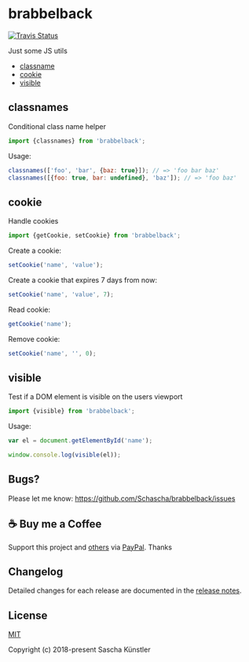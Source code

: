 # brabbelback

[![Travis Status](https://travis-ci.org/Schascha/brabbelback.svg?branch=master)](https://travis-ci.org/Schascha/brabbelback)

Just some JS utils

- [classname](#classnames)
- [cookie](#cookie)
- [visible](#visible)

## classnames

Conditional class name helper

```javascript
import {classnames} from 'brabbelback';
```

Usage:

```javascript
classnames(['foo', 'bar', {baz: true}]); // => 'foo bar baz'
classnames([{foo: true, bar: undefined}, 'baz']); // => 'foo baz'
```

## cookie

Handle cookies

```javascript
import {getCookie, setCookie} from 'brabbelback';
```

Create a cookie:

```javascript
setCookie('name', 'value');
```

Create a cookie that expires 7 days from now:

```javascript
setCookie('name', 'value', 7);
```

Read cookie:

```javascript
getCookie('name');
```

Remove cookie:

```javascript
setCookie('name', '', 0);
```

## visible

Test if a DOM element is visible on the users viewport

```javascript
import {visible} from 'brabbelback';
```

Usage:

```javascript
var el = document.getElementById('name');

window.console.log(visible(el));
```

## Bugs?

Please let me know: https://github.com/Schascha/brabbelback/issues

## :coffee: Buy me a Coffee

Support this project and [others](https://github.com/Schascha?tab=repositories) via [PayPal](https://www.paypal.me/LosZahlos). Thanks

## Changelog

Detailed changes for each release are documented in the [release notes](https://github.com/Schascha/brabbelback/releases).

## License

[MIT](./LICENSE)

Copyright (c) 2018-present Sascha Künstler
